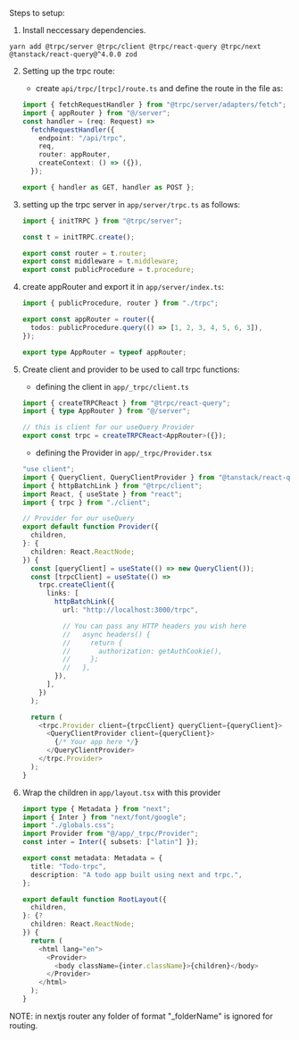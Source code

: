 Steps to setup:

1. Install neccessary dependencies.

```shell
yarn add @trpc/server @trpc/client @trpc/react-query @trpc/next @tanstack/react-query@^4.0.0 zod
```

2. Setting up the trpc route:

   - create `api/trpc/[trpc]/route.ts` and define the route in the file as:

   ```typescript
   import { fetchRequestHandler } from "@trpc/server/adapters/fetch";
   import { appRouter } from "@/server";
   const handler = (req: Request) =>
     fetchRequestHandler({
       endpoint: "/api/trpc",
       req,
       router: appRouter,
       createContext: () => ({}),
     });

   export { handler as GET, handler as POST };
   ```

3. setting up the trpc server in `app/server/trpc.ts` as follows:

   ```typescript
   import { initTRPC } from "@trpc/server";

   const t = initTRPC.create();

   export const router = t.router;
   export const middleware = t.middleware;
   export const publicProcedure = t.procedure;
   ```

4. create appRouter and export it in `app/server/index.ts`:

   ```typescript
   import { publicProcedure, router } from "./trpc";

   export const appRouter = router({
     todos: publicProcedure.query(() => [1, 2, 3, 4, 5, 6, 3]),
   });

   export type AppRouter = typeof appRouter;
   ```

5. Create client and provider to be used to call trpc functions:

   - defining the client in `app/_trpc/client.ts`

   ```typescript
   import { createTRPCReact } from "@trpc/react-query";
   import { type AppRouter } from "@/server";

   // this is client for our useQuery Provider
   export const trpc = createTRPCReact<AppRouter>({});
   ```

   - defining the Provider in `app/_trpc/Provider.tsx`

   ```typescript
   "use client";
   import { QueryClient, QueryClientProvider } from "@tanstack/react-query";
   import { httpBatchLink } from "@trpc/client";
   import React, { useState } from "react";
   import { trpc } from "./client";

   // Provider for our useQuery
   export default function Provider({
     children,
   }: {
     children: React.ReactNode;
   }) {
     const [queryClient] = useState(() => new QueryClient());
     const [trpcClient] = useState(() =>
       trpc.createClient({
         links: [
           httpBatchLink({
             url: "http://localhost:3000/trpc",

             // You can pass any HTTP headers you wish here
             //   async headers() {
             //     return {
             //       authorization: getAuthCookie(),
             //     };
             //   },
           }),
         ],
       })
     );

     return (
       <trpc.Provider client={trpcClient} queryClient={queryClient}>
         <QueryClientProvider client={queryClient}>
           {/* Your app here */}
         </QueryClientProvider>
       </trpc.Provider>
     );
   }
   ```

6. Wrap the children in `app/layout.tsx` with this provider

   ```typescript
   import type { Metadata } from "next";
   import { Inter } from "next/font/google";
   import "./globals.css";
   import Provider from "@/app/_trpc/Provider";
   const inter = Inter({ subsets: ["latin"] });

   export const metadata: Metadata = {
     title: "Todo-trpc",
     description: "A todo app built using next and trpc.",
   };

   export default function RootLayout({
     children,
   }: {?
     children: React.ReactNode;
   }) {
     return (
       <html lang="en">
         <Provider>
           <body className={inter.className}>{children}</body>
         </Provider>
       </html>
     );
   }
   ```

NOTE: in nextjs router any folder of format "\_folderName" is ignored for routing.
